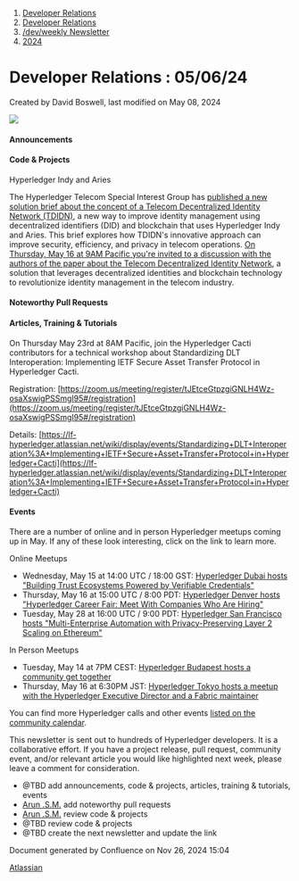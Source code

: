 1. [Developer Relations](index.html)
2. [Developer Relations](Developer-Relations_17170434.html)
3. [/dev/weekly Newsletter](17170445.html)
4. [2024](2024_17172152.html)

# Developer Relations : 05/06/24

Created by David Boswell, last modified on May 08, 2024

![](attachments/17170434/17171308.png?height=169)

#### Announcements

#### Code &amp; Projects

Hyperledger Indy and Aries

The Hyperledger Telecom Special Interest Group has [published a new solution brief about the concept of a Telecom Decentralized Identity Network (TDIDN)](https://www.hyperledger.org/blog/introducing-the-telecom-decentralized-identity-network-tdidn-a-new-approach-to-security-efficiency-and-privacy), a new way to improve identity management using decentralized identifiers (DID) and blockchain that uses Hyperledger Indy and Aries. This brief explores how TDIDN's innovative approach can improve security, efficiency, and privacy in telecom operations. [On Thursday, May 16 at 9AM Pacific you're invited to a discussion with the authors of the paper about the Telecom Decentralized Identity Network](https://lf-hyperledger.atlassian.net/wiki/display/TCSIG/Telecom+Decentralized+Identity+Network), a solution that leverages decentralized identities and blockchain technology to revolutionize identity management in the telecom industry.

#### Noteworthy Pull Requests

#### Articles, Training &amp; Tutorials

On Thursday May 23rd at 8AM Pacific, join the Hyperledger Cacti contributors for a technical workshop about Standardizing DLT Interoperation: Implementing IETF Secure Asset Transfer Protocol in Hyperledger Cacti.

Registration: [https://zoom.us/meeting/register/tJEtceGtpzgiGNLH4Wz-osaXswigPSSmgI95#/registration](https://zoom.us/meeting/register/tJEtceGtpzgiGNLH4Wz-osaXswigPSSmgI95#/registration)

Details: [https://lf-hyperledger.atlassian.net/wiki/display/events/Standardizing+DLT+Interoperation%3A+Implementing+IETF+Secure+Asset+Transfer+Protocol+in+Hyperledger+Cacti](https://lf-hyperledger.atlassian.net/wiki/display/events/Standardizing+DLT+Interoperation%3A+Implementing+IETF+Secure+Asset+Transfer+Protocol+in+Hyperledger+Cacti)

#### Events

There are a number of online and in person Hyperledger meetups coming up in May. If any of these look interesting, click on the link to learn more.

Online Meetups

- Wednesday, May 15 at 14:00 UTC / 18:00 GST: [Hyperledger Dubai hosts "Building Trust Ecosystems Powered by Verifiable Credentials"](https://www.meetup.com/hyperledger-dubai/events/300758906/)
- Thursday, May 16 at 15:00 UTC / 8:00 PDT: [Hyperledger Denver hosts "Hyperledger Career Fair: Meet With Companies Who Are Hiring"](https://www.meetup.com/hyperledger-denver/events/299598843/)
- Tuesday, May 28 at 16:00 UTC / 9:00 PDT: [Hyperledger San Francisco hosts "Multi-Enterprise Automation with Privacy-Preserving Layer 2 Scaling on Ethereum"](https://www.meetup.com/hyperledger-sf/events/300782671/)

In Person Meetups

- Tuesday, May 14 at 7PM CEST: [Hyperledger Budapest hosts a community get together](https://www.meetup.com/hyperledger-budapest/events/300693687/)
- Thursday, May 16 at 6:30PM JST: [Hyperledger Tokyo hosts a meetup with the Hyperledger Executive Director and a Fabric maintainer](https://www.linuxfoundation.jp/blog/2024/04/join-us-at-the-hyperledger-tokyo-meetup-in-shinagawa/)

You can find more Hyperledger calls and other events [listed on the community calendar](https://lf-hyperledger.atlassian.net/wiki/display/HYP/Calendar+of+Public+Meetings).

This newsletter is sent out to hundreds of Hyperledger developers. It is a collaborative effort. If you have a project release, pull request, community event, and/or relevant article you would like highlighted next week, please leave a comment for consideration.

- @TBD add announcements, code &amp; projects, articles, training &amp; tutorials, events
- [Arun .S.M.](https://lf-hyperledger.atlassian.net/wiki/people/621a0e5097d313006ba7386a?ref=confluence) add noteworthy pull requests
- [Arun .S.M.](https://lf-hyperledger.atlassian.net/wiki/people/621a0e5097d313006ba7386a?ref=confluence) review code &amp; projects
- @TBD review code &amp; projects
- @TBD create the next newsletter and update the link

Document generated by Confluence on Nov 26, 2024 15:04

[Atlassian](http://www.atlassian.com/)
